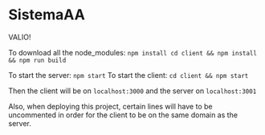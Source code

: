# SistemaAA
VALIO!

To download all the node_modules:
`
npm install
cd client && npm install && npm run build
`

To start the server:
`
npm start
`
To start the client:
`
cd client && npm start
`

Then the client will be on `localhost:3000` and the server on `localhost:3001`

Also, when deploying this project, certain lines will have to be uncommented in order for the
client to be on the same domain as the server.
